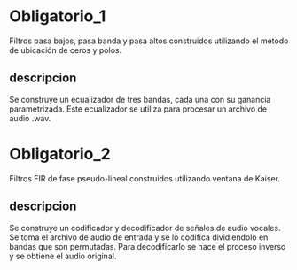 # Obligatorio_1
Filtros pasa bajos, pasa banda y pasa altos construidos utilizando el método de ubicación de ceros y polos.

## descripcion
Se construye un ecualizador de tres bandas, cada una con su ganancia parametrizada. Este ecualizador se utiliza para procesar un archivo de audio .wav.


# Obligatorio_2
Filtros FIR de fase pseudo-lineal construidos utilizando ventana de Kaiser.

## descripcion
Se construye un codificador y decodificador de señales de audio vocales. Se toma el archivo de audio de entrada y se lo codifica dividiendolo en bandas que son permutadas. Para decodificarlo se hace el proceso inverso y se obtiene el audio original.